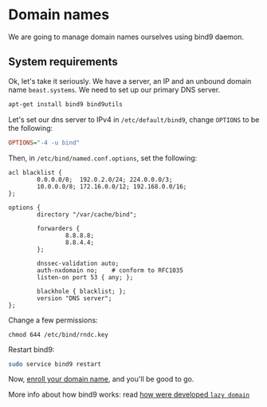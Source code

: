 # Domain names

We are going to manage domain names ourselves using bind9 daemon.

## System requirements

Ok, let's take it seriously. We have a server, an IP and an unbound domain name `beast.systems`. We need to set up our primary DNS server.

```sh
apt-get install bind9 bind9utils
```

Let's set our dns server to IPv4 in `/etc/default/bind9`, change `OPTIONS` to be the following:

```ini
OPTIONS="-4 -u bind"
```

Then, in `/etc/bind/named.conf.options`, set the following:

```
acl blacklist {
        0.0.0.0/8;  192.0.2.0/24; 224.0.0.0/3;
        10.0.0.0/8; 172.16.0.0/12; 192.168.0.0/16;
};

options {
        directory "/var/cache/bind";

        forwarders {
                8.8.8.8;
                8.8.4.4;
        };

        dnssec-validation auto;
        auth-nxdomain no;    # conform to RFC1035
        listen-on port 53 { any; };

        blackhole { blacklist; };
        version "DNS server";
};
```

Change a few permissions:

```
chmod 644 /etc/bind/rndc.key
```

Restart bind9:

```sh
sudo service bind9 restart
```

Now, [enroll your domain name](enroll.md), and you'll be good to go.

More info about how bind9 works: read [how were developed `lazy domain`](domain.md)

